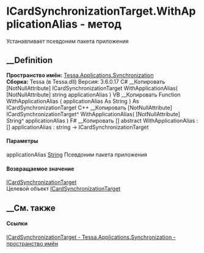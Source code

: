 # ICardSynchronizationTarget.WithApplicationAlias - метод
Устанавливает псевдоним пакета приложения
## __Definition
 **Пространство имён:**
[Tessa.Applications.Synchronization](N_Tessa_Applications_Synchronization.htm)  
 **Сборка:** Tessa (в Tessa.dll) Версия: 3.6.0.17
C# __Копировать
    [NotNullAttribute]
    ICardSynchronizationTarget WithApplicationAlias(
    	[NotNullAttribute] string applicationAlias
    )
VB __Копировать
    <NotNullAttribute>
    Function WithApplicationAlias ( 
    	<NotNullAttribute> applicationAlias As String
    ) As ICardSynchronizationTarget
C++ __Копировать
    [NotNullAttribute]
    ICardSynchronizationTarget^ WithApplicationAlias(
    	[NotNullAttribute] String^ applicationAlias
    )
F# __Копировать
     [<NotNullAttribute>]
    abstract WithApplicationAlias : 
            [<NotNullAttribute>] applicationAlias : string -> ICardSynchronizationTarget 
#### Параметры
applicationAlias
[String](https://learn.microsoft.com/dotnet/api/system.string)
     Псевдоним пакета приложения 
#### Возвращаемое значение
[ICardSynchronizationTarget](T_Tessa_Applications_Synchronization_ICardSynchronizationTarget.htm)  
Целевой объект
[ICardSynchronizationTarget](T_Tessa_Applications_Synchronization_ICardSynchronizationTarget.htm)
##  __См. также
#### Ссылки
[ICardSynchronizationTarget -
](T_Tessa_Applications_Synchronization_ICardSynchronizationTarget.htm)
[Tessa.Applications.Synchronization - пространство
имён](N_Tessa_Applications_Synchronization.htm)
